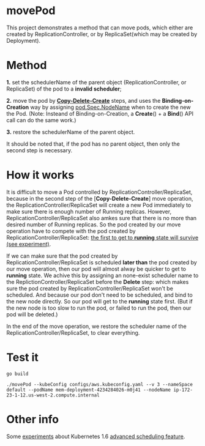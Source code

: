 # movePod #
This project demonstrates a method that can move pods, which either are created by ReplicationController, or by ReplicaSet(which may be created by Deployment).

# Method #
**1.** set the schedulerName of the parent object (ReplicationController, or ReplicaSet) of the pod to a **invalid scheduler**; 

**2.** move the pod by [**Copy-Delete-Create**](https://github.com/songbinliu/movePod/blob/master/util.go#L284) steps, and uses the **Binding-on-Creation** way by assigning [pod.Spec.NodeName](https://github.com/kubernetes/client-go/blob/master/pkg/api/v1/types.go#L2470) 
when to create the new the Pod. 
(Note: Insteand of Binding-on-Creation, a **Create**() + a **Bind**() API call can do the same work.)


**3.** restore the schedulerName of the parent object.

It should be noted that, if the pod has no parent object, then only the second step is necessary.

# How it works #

It is difficult to move a Pod controlled by ReplicationController/ReplicaSet, because in the second step of the [**Copy-Delete-Create**] move operation, the ReplicationController/ReplicaSet will create a new Pod immediately to make sure there is enough number of Running replicas. However, ReplicationController/ReplicaSet also amkes sure that there is no more than desired number of Running replicas. So the pod created by our move operation have to compete with the pod created by ReplicationController/ReplicaSet: [the first to get to **running** state will survive (see experiment)](https://gist.github.com/songbinliu/7576bd84bab50f4e399d979d7998cdf6#an-experiment).

If we can make sure that the pod created by ReplicationController/ReplicaSet is scheduled **later than** the pod 
created by our move operation, then our pod will almost alway be quicker to get to **running** state. We achive this by assigning an none-exist scheduler name to the ReplictionController/ReplicaSet before the **Delete** step: which makes sure 
the pod created by ReplicationController/ReplicaSet won't be scheduled. And because our pod don't need to be scheduled, and bind to the new node directly. So our pod will get to the **running** state first. (But if the new node is too slow to run the pod, or failed to run the pod, then our pod will be deleted.)

In the end of the move operation, we restore the scheduler name of the ReplicationController/ReplicaSet, to clear everything.


# Test it #

```console
go build

./movePod --kubeConfig configs/aws.kubeconfig.yaml --v 3 --nameSpace default --podName mem-deployment-4234284026-m0j41 --nodeName ip-172-23-1-12.us-west-2.compute.internal

```


# Other info #
Some [experiments](https://gist.github.com/songbinliu/6b28a15ac718a070ab66cff44f0cc056) about Kubernetes 1.6 [advanced scheduling feature](http://blog.kubernetes.io/2017/03/advanced-scheduling-in-kubernetes.html).
